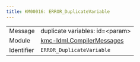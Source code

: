 ```yaml
---
title: KM00016: ERROR_DuplicateVariable
---
```


|            |           |
|------------|---------- |
| Message    | duplicate variables: id=&lt;param&gt; |
| Module     | [kmc-ldml.CompilerMessages](kmc-ldml.compilermessages) |
| Identifier | `ERROR_DuplicateVariable` |


